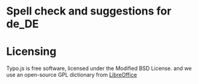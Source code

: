 # Spell check and suggestions for de_DE

Licensing
=========
Typo.js is free software, licensed under the Modified BSD License. and
we use an open-source GPL dictionary from [LibreOffice](#https://cgit.freedesktop.org/libreoffice/dictionaries/tree/)
